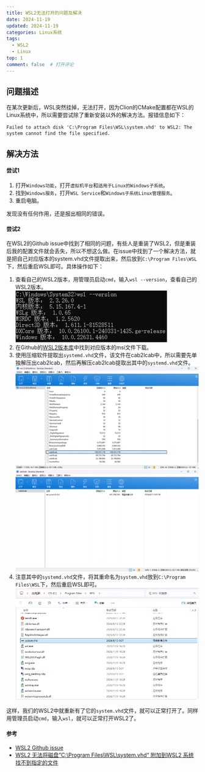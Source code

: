 ```yaml
---
title: WSL2无法打开的问题及解决
date: 2024-11-19
updated: 2024-11-19
categories: Linux系统
tags:
  - WSL2
  - Linux
top: 1
comment: false	# 打开评论
---
```


## 问题描述
在某次更新后，WSL突然挂掉，无法打开，因为Clion的CMake配置都在WSL的Linux系统中，所以需要尝试除了重新安装以外的解决方法。报错信息如下：

```shell
Failed to attach disk 'C:\Program Files\WSL\system.vhd' to WSL2: The system cannot find the file specified.
```

## 解决方法

#### 尝试1
1. 打开`Windows功能`，打开`虚拟机平台`和`适用于Linux的Windows子系统`。
2. 找到`Windows服务`，打开`WSL Service`和`Windows子系统Linux管理服务`。
3. 重启电脑。
   
发现没有任何作用，还是报出相同的错误。

#### 尝试2
在WSL2的Github issue中找到了相同的问题，有些人是重装了WSL2，但是重装后我的配置文件就会丢失，所以不想这么做。在issue中找到了一个解决方法，就是把自己对应版本的system.vhd文件提取出来，然后放到`C:\Program Files\WSL`下，然后重启WSL即可。具体操作如下：
1. 查看自己的WSL2版本，用管理员启动`cmd`，输入`wsl --version`，查看自己的WSL2版本。 ![WSL2版本](../../public/picofWSL2/version.png)
2. 在Github的[WSL2版本库](https://github.com/microsoft/WSL/releases)中找到对应版本的msi文件下载。
3. 使用压缩软件提取出`systemd.vhd`文件，该文件在cab2lcab中，所以需要先单独解压出cab2lcab，然后再解压cab2lcab提取出其中的`systemd.vhd`文件。![提取cab2lcab](../../public/picofWSL2/msiextract.png) ![提取cab2lcab](../../public/picofWSL2/systemdex.png)
4. 注意其中的`systemd.vhd`文件，将其重命名为`system.vhd`放到`C:\Program Files\WSL`下，然后重启WSL即可。![放置system.vhd文件](../../public/picofWSL2/system.png)

这样，我们的WSL2中就重新有了它的`system.vhd`文件，就可以正常打开了。同样用管理员启动`cmd`，输入`wsl`，就可以正常打开WSL2了。

#### 参考
- [WSL2 Github issue](https://github.com/microsoft/WSL/issues/11069)
- [WSL2 无法将磁盘”C:\Program Files\WSL\system.vhd“ 附加到WSL2 系统找不到指定的文件](https://blog.csdn.net/weixin_37210821/article/details/139813668)